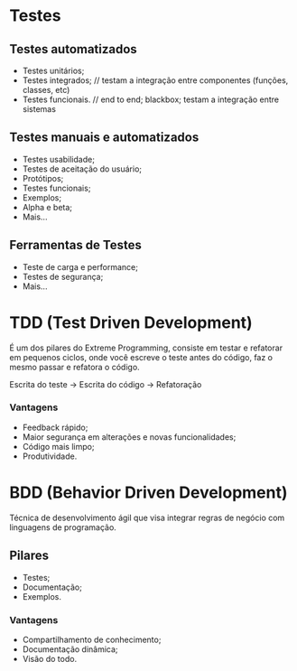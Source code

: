 # Testes

## Testes automatizados

* Testes unitários;
* Testes integrados; // testam a integração entre componentes (funções, classes, etc)
* Testes funcionais. // end to end; blackbox; testam a integração entre sistemas

## Testes manuais e automatizados

* Testes usabilidade;
* Testes de aceitação do usuário;
* Protótipos;
* Testes funcionais;
* Exemplos;
* Alpha e beta;
* Mais...

## Ferramentas de Testes

* Teste de carga e performance;
* Testes de segurança;
* Mais...

# TDD (Test Driven Development)

É um dos pilares do Extreme Programming, consiste em testar e refatorar em pequenos ciclos, onde você escreve o teste antes do código, faz o mesmo passar e refatora o código.

Escrita do teste -> Escrita do código -> Refatoração

### Vantagens

* Feedback rápido;
* Maior segurança em alterações e novas funcionalidades;
* Código mais limpo;
* Produtividade.

# BDD (Behavior Driven Development)

Técnica de desenvolvimento ágil que visa integrar regras de negócio com linguagens de programação.

## Pilares

* Testes;
* Documentação;
* Exemplos.

### Vantagens

* Compartilhamento de conhecimento;
* Documentação dinâmica;
* Visão do todo.